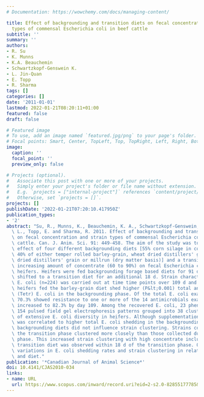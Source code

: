 ```yaml
---
# Documentation: https://wowchemy.com/docs/managing-content/

title: Effect of backgrounding and transition diets on fecal concentration and strain
  types of commensal Escherichia coli in beef cattle
subtitle: ''
summary: ''
authors:
- R. Su
- K. Munns
- K.A. Beauchemin
- Schwartzkopf-Genswein K.
- L. Jin-Quan
- E. Topp
- R. Sharma
tags: []
categories: []
date: '2011-01-01'
lastmod: 2022-01-21T08:20:11+01:00
featured: false
draft: false

# Featured image
# To use, add an image named `featured.jpg/png` to your page's folder.
# Focal points: Smart, Center, TopLeft, Top, TopRight, Left, Right, BottomLeft, Bottom, BottomRight.
image:
  caption: ''
  focal_point: ''
  preview_only: false

# Projects (optional).
#   Associate this post with one or more of your projects.
#   Simply enter your project's folder or file name without extension.
#   E.g. `projects = ["internal-project"]` references `content/project/deep-learning/index.md`.
#   Otherwise, set `projects = []`.
projects: []
publishDate: '2022-01-21T07:20:10.417950Z'
publication_types:
- '2'
abstract: "Su, R., Munns, K., Beauchemin, K. A., Schwartzkopf-Genswein, K., Jin-Quan,\
  \ L., Topp, E. and Sharma, R. 2011. Effect of backgrounding and transition diets\
  \ on fecal concentration and strain types of commensal Escherichia coli in beef\
  \ cattle. Can. J. Anim. Sci. 91: 449-458. The aim of the study was to assess the\
  \ effect of four different backgrounding diets [55% corn silage in combination with\
  \ 40% of either temper rolled barley-grain, wheat dried distillers' grain, corn\
  \ dried distillers' grain or millrun (dry matter basis)] and a transition diet containing\
  \ increasing amount of concentrate (60 to 90%) on fecal Escherichia coli in feedlot\
  \ heifers. Heifers were fed backgrounding forage based diets for 91 d and then were\
  \ shifted to a transition diet for an additional 18 d. Strain characterization of\
  \ E. coli (n=224) was carried out at time time points over 109 d and indicated that\
  \ heifers fed the barley-grain diet shed higher (P&lt;0.001) total and tetracycline-resistant\
  \ (Tetr) E. coli in the backgrounding phase. Of the total E. coli examined (n=224),\
  \ 70.3% showed resistance to one or more of the 14 antimicrobials examined, which\
  \ increased to 82.3% by day 109. Among the recovered E. coli, 23 phenotypes and\
  \ 154 pulsed field gel electrophoresis patterns grouped into 38 clusters indicative\
  \ of extensive E. coli diversity in heifers. Although supplementation of 40% barley-grain\
  \ was correlated to higher total E. coli shedding in the backgrounding phase, the\
  \ backgrounding diets did not influence strain clustering. Strains collected during\
  \ the transition phase clustered more closely than those collected during the backgrounding\
  \ phase. This increased strain clustering with high concentrate inclusion in the\
  \ transition diet was observed within 18 d of the transition phase. Our study indicated\
  \ variations in E. coli shedding rates and strain clustering in relation to time\
  \ and diet."
publication: '*Canadian Journal of Animal Science*'
doi: 10.4141/CJAS2010-034
links:
- name: URL
  url: https://www.scopus.com/inward/record.uri?eid=2-s2.0-82855177785&doi=10.4141%2fCJAS2010-034&partnerID=40&md5=2218db433a6a8abf7045b3f5d85d325a
---
```

